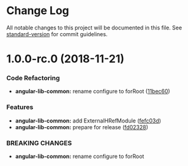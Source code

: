 # Change Log

All notable changes to this project will be documented in this file. See [standard-version](https://github.com/conventional-changelog/standard-version) for commit guidelines.

<a name="1.0.0-rc.0"></a>
# 1.0.0-rc.0 (2018-11-21)


### Code Refactoring

* **angular-lib-common:** rename configure to forRoot ([11bec60](https://github.com/marco-eckstein/angular-lib/commit/11bec60))


### Features

* **angular-lib-common:** add ExternalHRefModule ([fefc03d](https://github.com/marco-eckstein/angular-lib/commit/fefc03d))
* **angular-lib-common:** prepare for release ([fd02328](https://github.com/marco-eckstein/angular-lib/commit/fd02328))


### BREAKING CHANGES

* **angular-lib-common:** rename configure to forRoot
